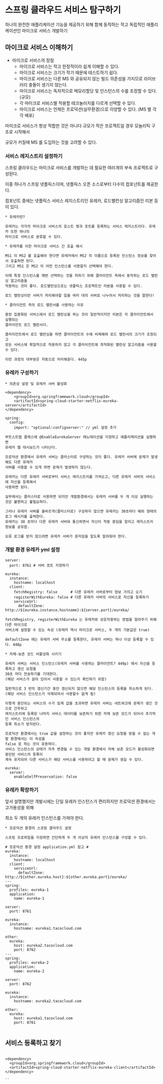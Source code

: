 # 스프링 클라우드 서비스 탐구하기

하나의 완전한 애플리케이션 기능을 제공하기 위해 함께 동작하는 작고 독립적인 애플리케이션인 마이크로 서비스 개발하기

## 마이크로 서비스 이해하기 

* 마이크로 서비스의 장점
  * 마이크로 서비스는 작고 한정적이라 쉽게 이해할 수 있다.
  * 마이크로 서비스는 크기가 작기 때문에 테스트하기 쉽다.
  * 마이크로 서비스는 다른 MS 와 공유되지 않는 빌드 의존성을 가지므로 라이브러리 충돌이 생기지 않는다.
  * 마이크로 서비스는 독자적으로 메모리할당 및 인스턴스의 수를 조정할 수 있다.(규모)
  * 각 마이크로 서비스별 적용할 테크놀러지를 다르게 선택할 수 있다.
  * 마이크로 서비스는 언제든 프로덕션(실무환경)으로 이양할 수 있다. (MS 별 각각 배포)

마이크로 서비스가 항상 적합한 것은 아니다 규모가 작은 프로젝트일 경우 모놀리틱 구조로 시작해서

규모가 커질때 MS 를 도입하는 것을 고려할 수 있다.

### 서비스 레지스트리 설정하기

스프링 클라우드는 마이크로 서비스를 개발하는 데 필요한 여러개의 부속 프로젝트로 구성된다. 

이중 하나가 스프링 넷플릭스이며, 넷플릭스 오픈 소스로부터 다수의 컴포넌트를 제공한다. 

컴포넌트 중에는 넷플릭스 서비스 레지스트리인 유레카, 로드밸런싱 알고리즘인 리본 등이 있다. 

```
* 유레카란?

유레카는 각각의 마이크로 서비스의 호스트 명과 포트를 등록하는 서비스 레지스트리다. 유레카 또한 하나의 
마이크로 서비스로 분류할 수 있다.
```
```
* 유레카를 이한 마이크로 서비스 간 호출 예시

MS1 이 MS2 를 호출해야 한다면 유레카에서 MS2 의 이름으로 등록된 인스턴스 정보를 찾아서 호출하면 된다.
그리고 MS1 은 MS2 의 어떤 인스턴스를 사용할지 선택해야 한다.

이때 특정 인스턴스를 매번 선택하는 것을 피하기 위해 클라이언트 측에서 동작하는 로드 밸런싱 알고리즘을
적용하는 것이 좋다. 로드밸런싱으로는 넷플릭스 프로젝트인 리본을 사용할 수 있다.

로드 밸런싱이란 서버가 처리해야할 일을 여러 대의 서버로 나누어서 처리하는 것을 말한다! 
```
```
* 클라이언트 측의 로드 밸런서를 사용하는 이유

중앙 집중화된 서비스에서 로드 밸런싱을 하는 것이 일반적이지만 리본은 각 클라이언트에서 실행되는
클라이언트 로드 밸런서다.

클라이언트에서 로드 밸런싱을 하면 클라이언트의 수에 비례해여 로드 밸런서의 크기가 조정되고
모든 서비스에 획일적으로 적용하지 않고 각 클라이언트에 최적화된 밸런싱 알고리즘을 사용할 수 있다.

이런 과정의 대부분은 자동으로 처리해준다. 445p
```

### 유레카 구성하기 
```
* 의존성 설정 및 유레카 서버 활성화

<dependency>
	<groupId>org.springframework.cloud</groupId>
	<artifactId>spring-cloud-starter-netflix-eureka-server</artifactId>
</dependency>

spring:
  config:
    import: "optional:configserver:" // yml 설정 추가 

부트스트랩 클래스에 @EnableEurekaServer 애노테이션을 지정하고 애플리케이션을 실행하면
유레카 웹 대시보드가 나타난다.
```
```
프로덕션 환경에서 유레카 서버는 클러스터로 구성하는 것이 좋다. 유레카 서버에 문제가 발생해도 다른 유레카
서버를 사용할 수 있게 하면 문제가 발생하지 않는다.

유레카는 다른 유레카 서버로부터 서비스 레지스트리를 가져오고, 다른 유레카 서버의 서비스에 자신을 등록해서
사용하면 된다.

실무에서는 클러스터로 사용하면 되지만 개발환경에서는 유레카 서버를 두 개 이상 실행하는 것은 불편하고 불필요하다.

그러나 유레카 서버를 올바르게(클러스터로) 구성하지 않으면 유레카는 30초마다 예외 형태의 로그 메시지를 출력한다.
유레카는 30 초마다 다른 유레카 서버와 통신하면서 자신이 작동 중임을 알리고 레지스트리 정보를 공유함.

오류 로그를 받지 않으려면 유레카 서버가 혼자임을 알도록 알려줘야 한다.
```

### 개발 환경 유레카 yml 설정
```
server:
  port: 8761 # 서버 포트 지정하기 

eureka:
  instance:
    hostname: localhost
  client:
    fetchRegistry: false      # 다른 유레카 서버로부터 정보 가지고 오기
    registerWithEureka: false # 다른 유레카 서버의 서비스로 자신을 등록하기 
    serviceUrl:
      defaultZone: http://${eureka.instance.hostname}:${server.port}/eureka/

fetchRegistry, registerWithEureka 는 유레카와 상호작용하는 방법을 알려주기 위해 다른 마이크로
서비스에 설정할 수 있는 속성 (유레카 역시 마이크로 서비스, 두 개의 기본값은 true)

defaultZone 에는 유레카 서버 주소를 등록한다, 유레카 서버는 하나 이상 등록할 수 있다. 448p
```
```
* 자체-보존 모드 비활성화 시키기

유레카 서버는 서비스 인스턴스(유레카 서버를 사용하는 클라이언트? 449p) 에서 자신을 등록하고 갱신 요청을 
30초 마다 전송하기를 기대한다. 
(해당 서비스가 살아 있어서 사용할 수 있는지 확인하기 위함)

일반적으로 3 번의 갱신기간 동안 갱신되지 않으면 해당 인스턴스의 등록을 취소하게 된다.
(해당 서비스 인스턴스가 삭제되어서 사용할수 없게 됨)

이렇게 중단되는 서비스의 수가 임계 값을 초과하면 유레카 서버는 네트워크에 문제가 생긴 것으로 간주하고
레지스트리에 등록된 나머지 서비스 데이터를 보존하기 위한 자체 보존 모드가 되어서 추가적인 서비스 인스턴스의
등록 취소가 방지된다.

프로덕션 환경에서는 true 값을 설정하는 것이 좋지만 유레카 갱신 요청을 받을 수 없는 개발 환경에서는 이 속성을
false 로 하는 것이 유용하다.
서비스 인스턴스의 상태가 자주 변경될 수 있는 개발 환경에서 자체 보존 모드가 활성화되면 중단된 서비스의 등록이
계속 유지되어 다른 서비스가 해당 서비스를 사용하려고 할 때 문제가 생길 수 있다.

eureka:
  server:
    enableSelfPreservation: false
```

### 유레카 확장하기

앞서 설명했지만 개발시에는 단일 유레카 인스턴스가 편리하지만 프로덕션 환경에서는 고가용성을 위해

최소 두 개의 유레카 인스턴스를 가져야 한다.

```
* 프로덕션 환경의 스프링 클라우드 설정 

스프링 프로파일을 지정하면 간단하게 두 개 이상의 유레카 인스턴스를 구성할 수 있다. 

# 프로덕션 환경 설정 application.yml 참고 #
eureka:
  instance:
    hostname: localhost
  client:
    serviceUrl:
      defaultZone: http://${other.eureka.host}:${other.eureka.port}/eureka/
---
spring:
  profiles: eureka-1
  application:
    name: eureka-1

server:
  port: 8761

eureka:
  instance:
    hostname: eureka1.tacocloud.com

other:
  eureka:
    host: eureka2.tacocloud.com
    port: 8762
---
spring:
  profiles: eureka-2
  application:
    name: eureka-2

server:
  port: 8762

eureka:
  instance:
    hostname: eureka2.tacocloud.com

other:
  eureka:
    host: eureka1.tacocloud.com
    port: 8761
    
```
## 서비스 등록하고 찾기

```

<dependency>
  <groupId>org.springframework.cloud</groupId>
  <artifactId>spring-cloud-starter-netflix-eureka-client</artifactId>
</dependency>

``

